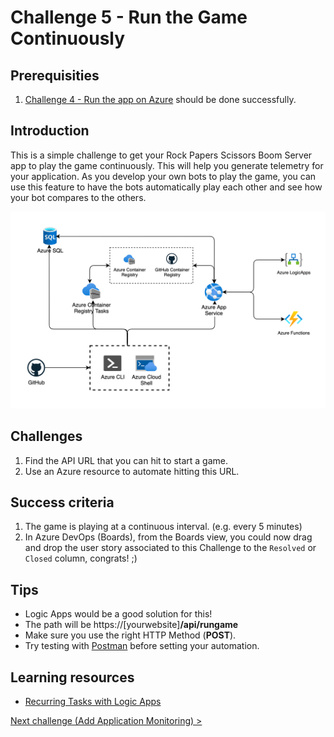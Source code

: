 # Challenge 5 - Run the Game Continuously

## Prerequisities

1. [Challenge 4 - Run the app on Azure](./RunOnAzure.md) should be done successfully.

## Introduction

This is a simple challenge to get your Rock Papers Scissors Boom Server app to play the game continuously. This will help you generate telemetry for your application. As you develop your own bots to play the game, you can use this feature to have the bots automatically play each other and see how your bot compares to the others.

![Run the game continuously](images/05-RunContinuously-arch.png)

## Challenges

1. Find the API URL that you can hit to start a game.
1. Use an Azure resource to automate hitting this URL.

## Success criteria

1. The game is playing at a continuous interval. (e.g. every 5 minutes)
1. In Azure DevOps (Boards), from the Boards view, you could now drag and drop the user story associated to this Challenge to the `Resolved` or `Closed` column, congrats! ;)

## Tips

* Logic Apps would be a good solution for this!
* The path will be https://[yourwebsite]**/api/rungame**
* Make sure you use the right HTTP Method (__POST__).
* Try testing with [Postman](https://www.getpostman.com/) before setting your automation.

## Learning resources

* [Recurring Tasks with Logic Apps](https://docs.microsoft.com/en-us/azure/connectors/connectors-native-recurrence)

[Next challenge (Add Application Monitoring) >](./AddApplicationMonitoring.md)